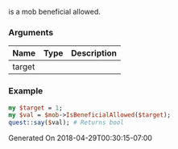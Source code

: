 is a mob beneficial allowed.
### Arguments
**Name**|**Type**|**Description**
:---|:---|:---
target||

### Example

```perl
my $target = 1;
my $val = $mob->IsBeneficialAllowed($target);
quest::say($val); # Returns bool
```


Generated On 2018-04-29T00:30:15-07:00